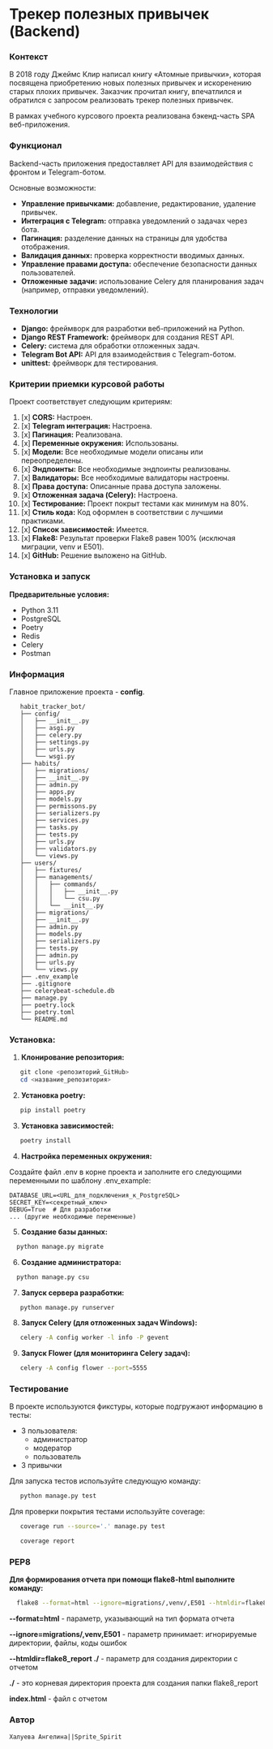 # Трекер полезных привычек (Backend)

### **Контекст**

В 2018 году Джеймс Клир написал книгу «Атомные привычки», которая посвящена приобретению новых полезных привычек и
искоренению старых плохих привычек. Заказчик прочитал книгу, впечатлился и обратился с запросом реализовать трекер
полезных привычек.

В рамках учебного курсового проекта реализована бэкенд-часть SPA веб-приложения.

### **Функционал**

Backend-часть приложения предоставляет API для взаимодействия с фронтом и Telegram-ботом.

Основные возможности:

* **Управление привычками:** добавление, редактирование, удаление привычек.
* **Интеграция с Telegram:** отправка уведомлений о задачах через бота.
* **Пагинация:** разделение данных на страницы для удобства отображения.
* **Валидация данных:** проверка корректности вводимых данных.
* **Управление правами доступа:** обеспечение безопасности данных пользователей.
* **Отложенные задачи:** использование Celery для планирования задач (например, отправки уведомлений).

### **Технологии**

* **Django:** фреймворк для разработки веб-приложений на Python.
* **Django REST Framework:** фреймворк для создания REST API.
* **Celery:** система для обработки отложенных задач.
* **Telegram Bot API:** API для взаимодействия с Telegram-ботом.
* **unittest:** фреймворк для тестирования.

### **Критерии приемки курсовой работы**

Проект соответствует следующим критериям:

1. [x] **CORS:** Настроен.
2. [x] **Telegram интеграция:** Настроена.
3. [x] **Пагинация:** Реализована.
4. [x] **Переменные окружения:** Использованы.
5. [x] **Модели:** Все необходимые модели описаны или переопределены.
6. [x] **Эндпоинты:** Все необходимые эндпоинты реализованы.
7. [x] **Валидаторы:** Все необходимые валидаторы настроены.
8. [x] **Права доступа:** Описанные права доступа заложены.
9. [x] **Отложенная задача (Celery):** Настроена.
10. [x] **Тестирование:** Проект покрыт тестами как минимум на 80%.
11. [x] **Стиль кода:** Код оформлен в соответствии с лучшими практиками.
12. [x] **Список зависимостей:** Имеется.
13. [x] **Flake8:** Результат проверки Flake8 равен 100% (исключая миграции, venv и E501).
14. [x] **GitHub:** Решение выложено на GitHub.

### **Установка и запуск**

**Предварительные условия:**

* Python 3.11
* PostgreSQL
* Poetry
* Redis
* Celery
* Postman

### Информация

Главное приложение проекта - **config**.

 ```  
    habit_tracker_bot/
    ├── config/
    │   ├── __init__.py
    │   ├── asgi.py
    │   ├── celery.py
    │   ├── settings.py
    │   ├── urls.py
    │   └── wsgi.py
    ├── habits/
    │   ├── migrations/
    │   ├── __init__.py
    │   ├── admin.py
    │   ├── apps.py
    │   ├── models.py
    │   ├── permissons.py
    │   ├── serializers.py
    │   ├── services.py
    │   ├── tasks.py
    │   ├── tests.py
    │   ├── urls.py
    │   ├── validators.py
    │   └── views.py
    ├── users/
    │   ├── fixtures/
    │   ├── managements/
    │   │   ├── commands/
    │   │   │   ├── __init__.py
    │   │   │   └── csu.py
    │   │   └── __init__.py
    │   ├── migrations/
    │   ├── __init__.py
    │   ├── admin.py
    │   ├── models.py
    │   ├── serializers.py
    │   ├── tests.py
    │   ├── admin.py
    │   ├── urls.py
    │   └── views.py
    ├── .env_example
    ├── .gitignore
    ├── celerybeat-schedule.db
    ├── manage.py
    ├── poetry.lock
    ├── poetry.toml
    └── README.md
```


### Установка:

1. **Клонирование репозитория:**

```powershell
   git clone <репозиторий_GitHub>
   cd <название_репозитория>
```

2. **Установка poetry:**

```bash 
   pip install poetry
```

3. **Установка зависимостей:**

```bash 
   poetry install
```

4. **Настройка переменных окружения:**

Создайте файл .env в корне проекта и заполните его следующими переменными по шаблону .env_example:

```
DATABASE_URL=<URL_для_подключения_к_PostgreSQL>
SECRET_KEY=<секретный_ключ>
DEBUG=True  # Для разработки
... (другие необходимые переменные)
```

5. **Создание базы данных:**

```bash 
  python manage.py migrate
```

6. **Создание администратора:**

```bash 
  python manage.py csu
```

7. **Запуск сервера разработки:**

```bash 
   python manage.py runserver
```

8. **Запуск Celery (для отложенных задач Windows):**

```bash
   celery -A config worker -l info -P gevent
```

9. **Запуск Flower (для мониторинга Celery задач):**

```bash
   celery -A config flower --port=5555
```

### Тестирование

В проекте используются фикстуры, которые подгружают информацию в тесты:

- 3 пользователя:
    - администратор
    - модератор
    - пользователь
- 3 привычки

Для запуска тестов используйте следующую команду:

```bash
   python manage.py test
```

Для проверки покрытия тестами используйте coverage:

```bash
   coverage run --source='.' manage.py test
```

```bash
   coverage report
```
### PEP8
**Для формирования отчета при помощи flake8-html выполните команду:**
```bash
  flake8 --format=html --ignore=migrations/,venv/,E501 --htmldir=flake8_report ./
```

**--format=html** - параметр, указывающий на тип формата отчета

**--ignore=migrations/,venv,E501** - параметр принимает: игнорируемые директории, файлы, коды ошибок

**--htmldir=flake8_report ./** - параметр для создания директории с отчетом

**./** - это корневая директория проекта для создания папки flake8_report

**index.html** - файл с отчетом

### **Автор**

```Халуева Ангелина||Sprite_Spirit```
